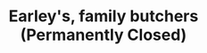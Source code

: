 ---
title: "Earley's, family butchers (Permanently Closed)"
url: /barnham/earleys-family-butchers-permanently-closed/
shop: Metzgerei
---
